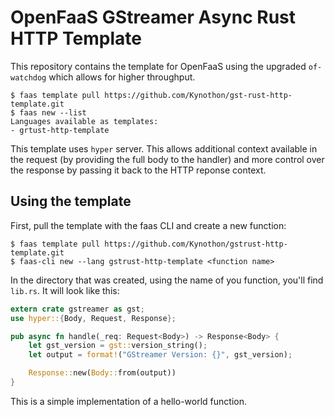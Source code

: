 # OpenFaaS GStreamer Async Rust HTTP Template

This repository contains the template for OpenFaaS using the upgraded `of-watchdog` which allows for higher throughput.

```
$ faas template pull https://github.com/Kynothon/gst-rust-http-template.git
$ faas new --list
Languages available as templates:
- grtust-http-template
```

This template uses `hyper` server. This allows additional context available in the request (by providing the full body to the handler) and more control over the response by passing it back to the HTTP reponse context.

## Using the template
First, pull the template with the faas CLI and create a new function:

```
$ faas template pull https://github.com/Kynothon/gstrust-http-template.git
$ faas-cli new --lang gstrust-http-template <function name>
```

In the directory that was created, using the name of you function, you'll find `lib.rs`. It will look like this:

``` rust
extern crate gstreamer as gst;
use hyper::{Body, Request, Response};

pub async fn handle(_req: Request<Body>) -> Response<Body> {
    let gst_version = gst::version_string();
    let output = format!("GStreamer Version: {}", gst_version);

    Response::new(Body::from(output))
}
```

This is a simple implementation of a hello-world function. 

